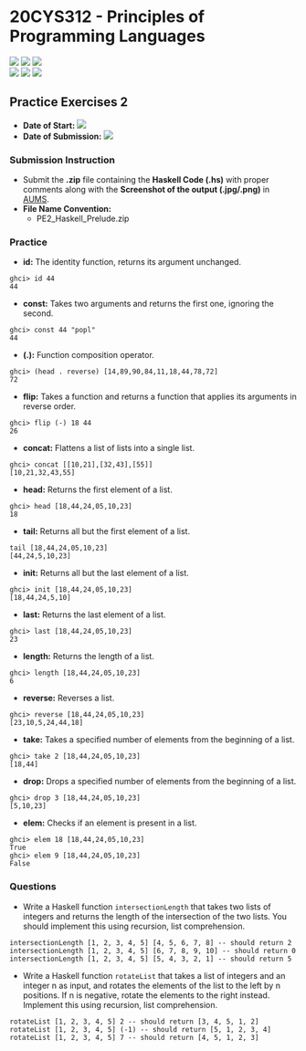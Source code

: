 # 20CYS312 - Principles of Programming Languages
![](https://img.shields.io/badge/Batch-21CYS-lightgreen) ![](https://img.shields.io/badge/UG-blue) ![](https://img.shields.io/badge/Subject-PPL-blue) <br/>
![](https://img.shields.io/badge/Lecture-2-orange) ![](https://img.shields.io/badge/Practical-3-orange) ![](https://img.shields.io/badge/Credits-3-orange)

## Practice Exercises 2
- **Date of Start:** ![](https://img.shields.io/badge/-23th_Feb-green)
- **Date of Submission:** ![](https://img.shields.io/badge/-27th_Feb-red)

### Submission Instruction
- Submit the **.zip** file containing the **Haskell Code (.hs)** with proper comments along with the **Screenshot of the output (.jpg/.png)** in [AUMS]().
- **File Name Convention:**
  - PE2_Haskell_Prelude.zip

### Practice
- **id:** The identity function, returns its argument unchanged.
```
ghci> id 44
44
```
- **const:** Takes two arguments and returns the first one, ignoring the second.
```
ghci> const 44 "popl"
44
```
- **(.):** Function composition operator.
```
ghci> (head . reverse) [14,89,90,84,11,18,44,78,72]
72
```
- **flip:** Takes a function and returns a function that applies its arguments in reverse order.
```
ghci> flip (-) 18 44
26
```
- **concat:** Flattens a list of lists into a single list.
```
ghci> concat [[10,21],[32,43],[55]]
[10,21,32,43,55]
```
- **head:** Returns the first element of a list.
```
ghci> head [18,44,24,05,10,23]
18
```
- **tail:** Returns all but the first element of a list.
```
tail [18,44,24,05,10,23]
[44,24,5,10,23]
```
- **init:** Returns all but the last element of a list.
```
ghci> init [18,44,24,05,10,23]
[18,44,24,5,10]
```
- **last:** Returns the last element of a list.
```
ghci> last [18,44,24,05,10,23]
23
```
- **length:** Returns the length of a list.
```
ghci> length [18,44,24,05,10,23]
6
```
- **reverse:** Reverses a list.
```
ghci> reverse [18,44,24,05,10,23]
[23,10,5,24,44,18]
```
- **take:** Takes a specified number of elements from the beginning of a list.
```
ghci> take 2 [18,44,24,05,10,23]
[18,44]
```
- **drop:** Drops a specified number of elements from the beginning of a list.
```
ghci> drop 3 [18,44,24,05,10,23]
[5,10,23]
```
- **elem:** Checks if an element is present in a list.
```
ghci> elem 18 [18,44,24,05,10,23]
True
ghci> elem 9 [18,44,24,05,10,23]
False
```
### Questions
- Write a Haskell function `intersectionLength` that takes two lists of integers and returns the length of the intersection of the two lists. You should implement this using recursion, list comprehension.
```
intersectionLength [1, 2, 3, 4, 5] [4, 5, 6, 7, 8] -- should return 2
intersectionLength [1, 2, 3, 4, 5] [6, 7, 8, 9, 10] -- should return 0
intersectionLength [1, 2, 3, 4, 5] [5, 4, 3, 2, 1] -- should return 5
```
- Write a Haskell function `rotateList` that takes a list of integers and an integer n as input, and rotates the elements of the list to the left by n positions. If n is negative, rotate the elements to the right instead. Implement this using recursion, list comprehension.
```
rotateList [1, 2, 3, 4, 5] 2 -- should return [3, 4, 5, 1, 2]
rotateList [1, 2, 3, 4, 5] (-1) -- should return [5, 1, 2, 3, 4]
rotateList [1, 2, 3, 4, 5] 7 -- should return [4, 5, 1, 2, 3]
```
